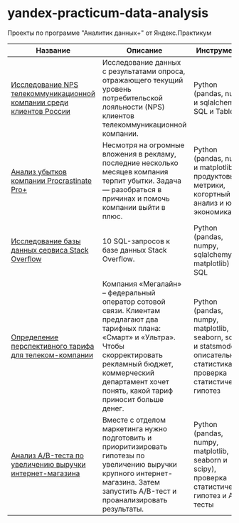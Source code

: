 # yandex-practicum-data-analysis

Проекты по программе "Аналитик данных+" от Яндекс.Практикум

|Название|Описание|Инструменты|
|---|---|---|
|[Исследование NPS телекоммуникационной компании среди клиентов России](8_Сборный_проект_2.ipynb)|Исследование данных с результатами опроса, отражающего текущий уровень потребительской лояльности (NPS) клиентов телекоммуникационной компании.|Python (pandas, numpy и sqlalchemy), SQL и Tableau|
|[Анализ убытков компании Procrastinate Pro+](9_Анализ_бизнес_показателей.ipynb)|Несмотря на огромные вложения в рекламу, последние несколько месяцев компания терпит убытки. Задача — разобраться в причинах и помочь компании выйти в плюс.|Python (pandas, numpy и matplotlib), продуктовые метрики, когортный анализ и юнит-экономика
|[Исследование базы данных сервиса Stack Overflow](10_Продвинутый_SQL.ipynb)|10 SQL-запросов к базе данных Stack Overflow.|Python (pandas, numpy, sqlalchemy и matplotlib) и SQL
|[Определение перспективного тарифа для телеком-компании](11_Статистический_анализ_данных.ipynb)|Компания «Мегалайн» – федеральный оператор сотовой связи. Клиентам предлагают два тарифных плана: «Смарт» и «Ультра». Чтобы скорректировать рекламный бюджет, коммерческий департамент хочет понять, какой тариф приносит больше денег.|Python (pandas, numpy, matplotlib, seaborn, scipy и statsmodels), описательная статистика и проверка статистических гипотез
|[Анализ A/B-теста по увеличению выручки интернет-магазина](12_Принятие_решений_в_бизнесе.ipynb)|Вместе с отделом маркетинга нужно подготовить и приоритизировать гипотезы по увеличению выручки крупного интернет-магазина. Затем запустить A/B-тест и проанализировать результаты.|Python (pandas, numpy, matplotlib, seaborn и scipy), проверка статистических гипотез и A/B-тесты
